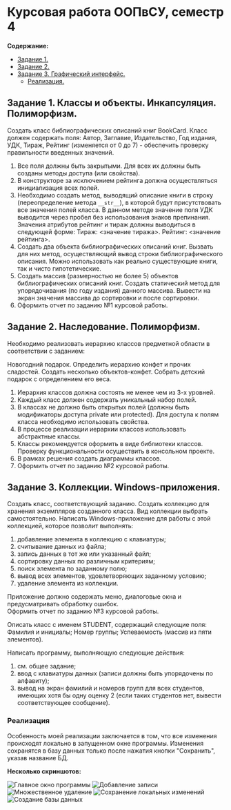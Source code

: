 # Курсовая работа ООПвСУ, семестр 4

**Содержание:**
- [Задание 1.](#задание-1-классы-и-объекты-инкапсуляция-полиморфизм)
- [Задание 2.](#задание-2-наследование-полиморфизм)
- [Задание 3. Графический интерфейс.](#задание-3-коллекции-windows-приложения)
    - [Реализация.](#реализация)

## Задание 1. Классы и объекты. Инкапсуляция. Полиморфизм.

Создать класс библиографических описаний книг BookCard. Класс должен содержать поля: Автор, Заглавие, Издательство, 
Год издания, УДК, Тираж, Рейтинг (изменяется от 0 до 7) - обеспечить проверку правильности введенных значений.

1. Все поля должны быть закрытыми. Для всех их должны быть созданы методы доступа (или свойства). 
2. В конструкторе за исключением рейтинга должна осуществляться инициализация всех полей. 
3. Необходимо создать метод, выводящий описание книги в строку (переопределение метода `__str__`), в которой будут 
присутствовать все значения полей класса. В данном методе значение поля УДК выводится через пробел без использования 
знаков препинания. Значения атрибутов рейтинг и тираж должны выводиться в следующей форме: Тираж: <значение тиража>. 
Рейтинг: <значение рейтинга>.
4. Создать два объекта библиографических описаний книг. Вызвать для них метод, осуществляющий вывод строки 
библиографического описания. Можно использовать как реально существующие книги, так и чисто гипотетические.
5. Создать массив (размерностью не более 5) объектов библиографических описаний книг. Создать статический метод для 
упорядочивания (по году издания) данного массива. Вывести на экран значения массива до сортировки и после сортировки.
6. Оформить отчет по заданию №1 курсовой работы.

## Задание 2. Наследование. Полиморфизм.

Необходимо реализовать иерархию классов предметной области в соответствии с заданием:

Новогодний подарок. Определить иерархию конфет и прочих сладостей. Создать несколько объектов-конфет. Собрать детский 
подарок с определением его веса.

1. Иерархия классов должна состоять не менее чем из 3-х уровней. 
2. Каждый класс должен содержать уникальный набор полей. 
3. В классах не должно быть открытых полей (должны быть модификаторы доступа private или protected). Для доступа к 
полям класса необходимо использовать свойства.
4. В процессе реализации иерархии классов использовать абстрактные классы.
5. Классы рекомендуется оформить в виде библиотеки классов. Проверку функциональности осуществить в консольном проекте.
6. В рамках решения создать диаграммы классов.
7. Оформить отчет по заданию №2 курсовой работы.

## Задание 3. Коллекции. Windows-приложения.

Создать класс, соответствующий заданию. Создать коллекцию для хранения экземпляров созданного класса. Вид коллекции 
выбрать самостоятельно. Написать Windows-приложение для работы с этой коллекцией, которое позволит выполнять:

1. добавление элемента в коллекцию с клавиатуры;
2. считывание данных из файла;
3. запись данных в тот же или указанный файл;
4. сортировку данных по различным критериям;
5. поиск элемента по заданному полю;
6. вывод всех элементов, удовлетворяющих заданному условию;
7. удаление элемента из коллекции.

Приложение должно содержать меню, диалоговые окна и предусматривать обработку ошибок.  
Оформить отчет по заданию №3 курсовой работы.

Описать класс с именем STUDENT, содержащий следующие поля: Фамилия и инициалы; Номер группы; Успеваемость (массив из 
пяти элементов).

Написать программу, выполняющую следующие действия:

1. см. общее задание;
2. ввод с клавиатуры данных (записи должны быть упорядочены по алфавиту);
3. вывод на экран фамилий и номеров групп для всех студентов, имеющих хотя бы одну оценку 2 (если таких студентов нет, 
вывести соответствующее сообщение).

### Реализация

Особенность моей реализации заключается в том, что все изменения происходят локально в запущенном окне программы. Изменения сохранятся в базу данных только после нажатия кнопки "Сохранить", указав название БД.

**Несколько скриншотов:**

![Главное окно программы](img/image1.png)
![Добавление записи](img/image2.png)
![Множественное удаление](img/image3.png)
![Сохранение локальных изменений](img/image4.png)
![Создание базы данных](img/image5.png)
